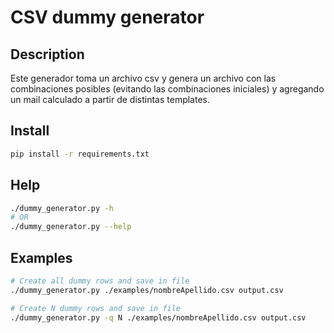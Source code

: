 # CSV dummy generator

## Description
Este generador toma un archivo csv y genera un archivo con las combinaciones posibles (evitando las combinaciones iniciales) y agregando un mail calculado a partir de distintas templates.

## Install
```bash
pip install -r requirements.txt
```

## Help
```bash
./dummy_generator.py -h
# OR
./dummy_generator.py --help
```

## Examples
```bash
# Create all dummy rows and save in file
./dummy_generator.py ./examples/nombreApellido.csv output.csv

# Create N dummy rows and save in file
./dummy_generator.py -q N ./examples/nombreApellido.csv output.csv
```
